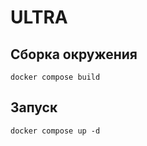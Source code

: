 # ULTRA

## Сборка окружения

```
docker compose build
```

## Запуск

```
docker compose up -d
```
